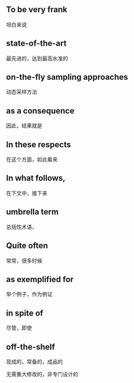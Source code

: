 ## To be very frank  

坦白来说



## state-of-the-art  

最先进的，达到最高水准的



## on-the-fly sampling approaches  

动态采样方法



## as a consequence  

因此，结果就是



## In these respects  

在这个方面，如此看来



## In what follows, 

在下文中，接下来



## umbrella term   

总括性术语，



## Quite often 

常常，很多时候



## as exemplified for  

举个例子，作为例证



## in spite of  

尽管，即使



## off-the-shelf  

现成的，常备的，成品的

无需重大修改的，非专门设计的













